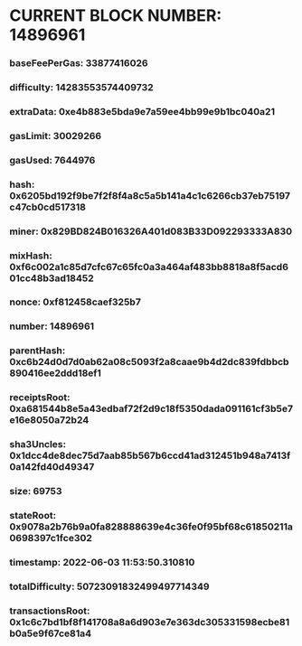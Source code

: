 # CURRENT BLOCK NUMBER: 14896961

### baseFeePerGas: 33877416026
### difficulty: 14283553574409732
### extraData: 0xe4b883e5bda9e7a59ee4bb99e9b1bc040a21
### gasLimit: 30029266
### gasUsed: 7644976
### hash: 0x6205bd192f9be7f2f8f4a8c5a5b141a4c1c6266cb37eb75197c47cb0cd517318
### miner: 0x829BD824B016326A401d083B33D092293333A830
### mixHash: 0xf6c002a1c85d7cfc67c65fc0a3a464af483bb8818a8f5acd601cc48b3ad18452
### nonce: 0xf812458caef325b7
### number: 14896961
### parentHash: 0xc6b24d0d7d0ab62a08c5093f2a8caae9b4d2dc839fdbbcb890416ee2ddd18ef1
### receiptsRoot: 0xa681544b8e5a43edbaf72f2d9c18f5350dada091161cf3b5e7e16e8050a72b24
### sha3Uncles: 0x1dcc4de8dec75d7aab85b567b6ccd41ad312451b948a7413f0a142fd40d49347
### size: 69753
### stateRoot: 0x9078a2b76b9a0fa828888639e4c36fe0f95bf68c61850211a0698397c1fce302
### timestamp: 2022-06-03 11:53:50.310810
### totalDifficulty: 50723091832499497714349
### transactionsRoot: 0x1c6c7bd1bf8f141708a8a6d903e7e363dc305331598ecbe81b0a5e9f67ce81a4
